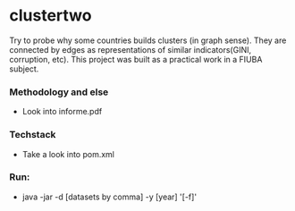 # clustertwo
Try to probe why some countries builds clusters (in graph sense). They are connected by edges as representations of similar indicators(GINI, corruption, etc). This project was built as a practical work in a FIUBA subject.

### Methodology and else
- Look into informe.pdf
### Techstack
 - Take a look into pom.xml
### Run:
- java -jar -d [datasets by comma] -y [year] '[-f]'
